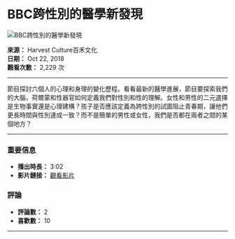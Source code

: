 # BBC跨性別的醫學新發現

![BBC跨性別的醫學新發現](https://yt3.ggpht.com/ytc/AIdro_nzFkOHFZS8YV3QVy1YQP3fi7Aoddt-6k9WcOUuBGsJ_A=s48-c-k-c0x00ffffff-no-rj)

**來源：** Harvest Culture百禾文化  
**日期：** Oct 22, 2018  
**觀看次數：** 2,229 次  

---

節目探討六個人的心理和身理的變化歷程。看看最新的醫學進展，節目要探索我們的大腦，荷爾蒙和性器官如何定義我們對性別和性的理解。女性和男性的二元選擇是生物事實還是心理建構？孩子是否應該定義為跨性別的試圖阻止青春期，讓他們更長時間與性別達成一致？而不是簡單的男性或女性，我們是否都在兩者之間的某個地方？

---

### 重要信息
- **播出時長：** 3:02
- **影片鏈接：** [觀看影片](https://www.youtube.com/watch?v=gETtG1IHAyU)
  
### 評論
- **評論數：** 2  
- **喜歡數：** 10

---